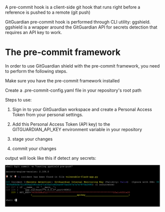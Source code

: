 A pre-commit hook is a client-side git hook that runs right before a reference is pushed to a remote (git push)

GitGuardian pre-commit hook is performed through  CLI utility: ggshield. ggshield is a wrapper around the GitGuardian API for secrets detection that requires an API key to work.

# The pre-commit framework
In order to use GitGuardian shield with the pre-commit framework, you need to perform the following steps.

Make sure you have the pre-commit framework installed

Create a .pre-commit-config.yaml file in your repository's root path

Steps to use:

1. Sign in to your GitGuardian workspace and create a Personal Access Token from your personal settings.

2. Add this Personal Access Token (API key) to the GITGUARDIAN_API_KEY environment variable in your repository

3. stage your changes

4. commit your changes

output will look like this if detect any secrets:

![Screenshot](screenshot.png)


